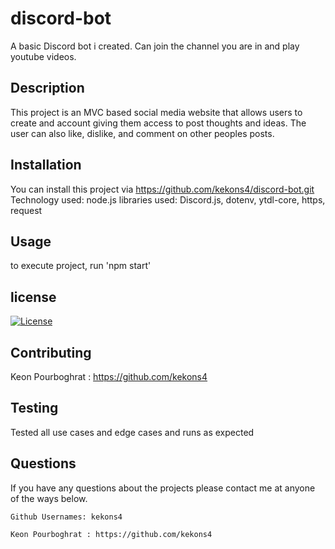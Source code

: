 # discord-bot
A  basic Discord bot i created. Can join the channel you are in and play youtube videos.

## Description
This project is an MVC based social media website that allows users to create
and account giving them access to post thoughts and ideas. The user can also like, dislike,
and comment on other peoples posts.

## Installation

You can install this project via https://github.com/kekons4/discord-bot.git
Technology used: node.js
libraries used: Discord.js, dotenv, ytdl-core, https, request

## Usage

to execute project, run 'npm start'

## license

[![License](https://img.shields.io/badge/License-MIT-blue.svg)](https://opensource.org/licenses/MIT)

## Contributing

Keon Pourboghrat : https://github.com/kekons4

## Testing

Tested all use cases and edge cases and runs as expected

## Questions

If you have any questions about the projects please contact me at anyone of the ways below.

    Github Usernames: kekons4

    Keon Pourboghrat : https://github.com/kekons4